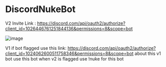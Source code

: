 # DiscordNukeBot

V2 Invite Link : https://discord.com/api/oauth2/authorize?client_id=1026446761251844136&permissions=8&scope=bot

![image](https://user-images.githubusercontent.com/107064155/192379730-10a08b4e-15b2-4f7e-9e05-e4127c205a23.png)









V1 if bot flagged use this link: https://discord.com/api/oauth2/authorize?client_id=1024062600511758346&permissions=8&scope=bot
about this v1 bot use this bot when v2 is flagged use !nuke for this bot
